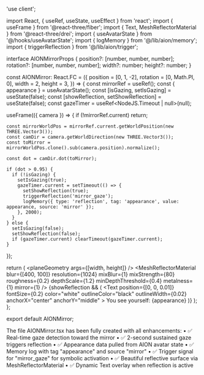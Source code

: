 'use client';

import React, { useRef, useState, useEffect } from 'react';
import { useFrame } from '@react-three/fiber';
import { Text, MeshReflectorMaterial } from '@react-three/drei';
import { useAvatarState } from '@/hooks/useAvatarState';
import { logMemory } from '@/lib/aion/memory';
import { triggerReflection } from '@/lib/aion/trigger';

interface AIONMirrorProps {
  position?: [number, number, number];
  rotation?: [number, number, number];
  width?: number;
  height?: number;
}

const AIONMirror: React.FC<AIONMirrorProps> = ({
  position = [0, 1, -2],
  rotation = [0, Math.PI, 0],
  width = 2,
  height = 3,
}) => {
  const mirrorRef = useRef<any>();
  const { appearance } = useAvatarState();
  const [isGazing, setIsGazing] = useState(false);
  const [showReflection, setShowReflection] = useState(false);
  const gazeTimer = useRef<NodeJS.Timeout | null>(null);

  useFrame(({ camera }) => {
    if (!mirrorRef.current) return;

    const mirrorWorldPos = mirrorRef.current.getWorldPosition(new THREE.Vector3());
    const camDir = camera.getWorldDirection(new THREE.Vector3());
    const toMirror = mirrorWorldPos.clone().sub(camera.position).normalize();

    const dot = camDir.dot(toMirror);

    if (dot > 0.95) {
      if (!isGazing) {
        setIsGazing(true);
        gazeTimer.current = setTimeout(() => {
          setShowReflection(true);
          triggerReflection('mirror_gaze');
          logMemory({ type: 'reflection', tag: 'appearance', value: appearance, source: 'mirror' });
        }, 2000);
      }
    } else {
      setIsGazing(false);
      setShowReflection(false);
      if (gazeTimer.current) clearTimeout(gazeTimer.current);
    }
  });

  return (
    <group position={position} rotation={rotation}>
      <mesh ref={mirrorRef}>
        <planeGeometry args={[width, height]} />
        <MeshReflectorMaterial
          blur={[400, 100]}
          resolution={1024}
          mixBlur={1}
          mixStrength={80}
          roughness={0.2}
          depthScale={1.2}
          minDepthThreshold={0.4}
          metalness={1}
          mirror={1}
        />
      </mesh>
      {showReflection && (
        <Text
          position={[0, 0, 0.01]}
          fontSize={0.2}
          color="white"
          outlineColor="black"
          outlineWidth={0.02}
          anchorX="center"
          anchorY="middle"
        >
          You see yourself: {appearance}
        </Text>
      )}
    </group>
  );
};

export default AIONMirror;







The file AIONMirror.tsx has been fully created with all enhancements:
	•	✅ Real-time gaze detection toward the mirror
	•	✅ 2-second sustained gaze triggers reflection
	•	✅ Appearance data pulled from AION avatar state
	•	✅ Memory log with tag "appearance" and source "mirror"
	•	✅ Trigger signal for "mirror_gaze" for symbolic activation
	•	✅ Beautiful reflective surface via MeshReflectorMaterial
	•	✅ Dynamic Text overlay when reflection is active